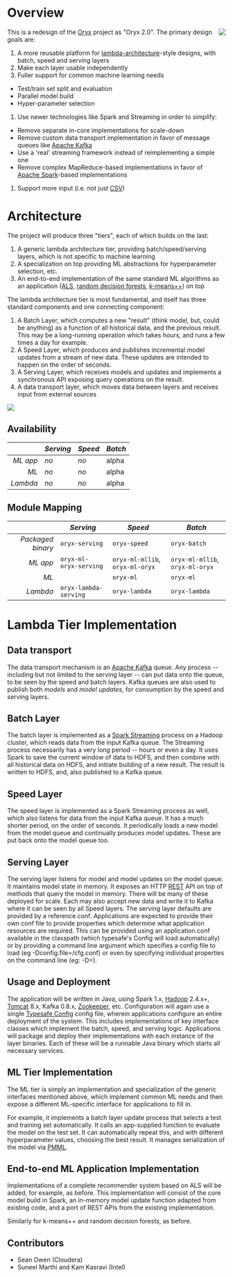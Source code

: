 Overview
========

<img align="right" src="https://raw.github.com/wiki/OryxProject/oryx/OryxLogoSmall.png"/>

This is a redesign of the [Oryx](https://github.com/cloudera/oryx) project as "Oryx 2.0". 
The primary design goals are:

1. A more reusable platform for [lambda-architecture](http://lambda-architecture.net/)-style 
designs, with batch, speed and serving layers
1. Make each layer usable independently
1. Fuller support for common machine learning needs
  - Test/train set split and evaluation
  - Parallel model build
  - Hyper-parameter selection
1. Use newer technologies like Spark and Streaming in order to simplify:
  - Remove separate in-core implementations for scale-down
  - Remove custom data transport implementation in favor of message queues like 
  [Apache Kafka](http://kafka.apache.org/)
  - Use a 'real' streaming framework instead of reimplementing a simple one
  - Remove complex MapReduce-based implementations in favor of 
  [Apache Spark](http://spark.apache.org/)-based implementations
1. Support more input (i.e. not just [CSV](http://en.wikipedia.org/wiki/Comma-separated_values))

Architecture
============

The project will produce three "tiers", each of which builds on the last:

1. A generic lambda architecture tier, providing batch/speed/serving layers, which is not 
specific to machine learning
1. A specialization on top providing ML abstractions for hyperparameter selection, etc.
1. An end-to-end implementation of the same standard ML algorithms as an application
([ALS](labs.yahoo.com/files/HuKorenVolinsky-ICDM08.pdf), 
[random decision forests](http://en.wikipedia.org/wiki/Random_forest), 
[k-means++](http://en.wikipedia.org/wiki/K-means_clustering)) on top

The lambda architecture tier is most fundamental, and itself has three standard components and
one connecting component:

1. A Batch Layer, which computes a new "result" (think model, but, could be anything) 
as a function of all historical data, and the previous result. This may be a long-running operation
which takes hours, and runs a few times a day for example. 
2. A Speed Layer, which produces and publishes incremental model updates from a 
stream of new data. These updates are intended to happen on the order of seconds. 
3. A Serving Layer, which receives models and updates and implements a synchronous API exposing
query operations on the result.
4. A data transport layer, which moves data between layers and receives input from external sources

<img src="https://raw.github.com/wiki/OryxProject/oryx/Architecture.png"/>

Availability
------------

|          | *Serving*      | *Speed*      | *Batch*      |
| --------:| -------------- | ------------ | ------------ |
| *ML app* | _no_           | _no_         | alpha        |
| *ML*     | _no_           | _no_         | alpha        |
| *Lambda* | _no_           | _no_         | alpha        |

Module Mapping
--------------

|                   | *Serving*               | *Speed*                         | *Batch*                         |
| -----------------:| ----------------------- | ------------------------------- | ------------------------------- |
| *Packaged binary* | `oryx-serving`          | `oryx-speed`                    | `oryx-batch`                    |
| *ML app*          | `oryx-ml-oryx-serving`  | `oryx-ml-mllib`, `oryx-ml-oryx` | `oryx-ml-mllib`, `oryx-ml-oryx` |
| *ML*              |                         | `oryx-ml`                       | `oryx-ml`                       |
| *Lambda*          | `oryx-lambda-serving`   | `oryx-lambda`                   | `oryx-lambda`                   |


Lambda Tier Implementation
==========================

Data transport
--------------

The data transport mechanism is an [Apache Kafka](http://kafka.apache.org/) queue. 
Any process -- including but not limited to the serving layer -- can put data onto the queue, 
to be seen by the speed and batch layers. Kafka queues are also used to publish both
*models* and *model updates*, for consumption by the speed and serving layers.

Batch Layer
-----------

The batch layer is implemented as a [Spark Streaming](http://spark.apache.org/streaming/) 
process on a Hadoop cluster, which reads data from the input Kafka queue. The Streaming process 
necessarily has a very long period -- hours or even a day. It uses Spark to save the 
current window of data to HDFS, and then combine with all historical data on HDFS, and 
initiate building of a new result. The result is written to HDFS, and, also published
to a Kafka queue.

Speed Layer
-----------

The speed layer is implemented as a Spark Streaming process as well, which also listens for
data from the input Kafka queue. It has a much shorter period, on the order of seconds. 
It periodically loads a new model from the model queue and continually produces model updates.
These are put back onto the model queue too.

Serving Layer
-------------

The serving layer listens for model and model updates on the model queue. It maintains model
state in memory. It exposes an HTTP 
[REST](http://en.wikipedia.org/wiki/Representational_state_transfer) API on top of methods 
that query the model in memory. There will be many of these deployed for scale. Each may 
also accept new data and write it to Kafka where it can be seen by all Speed layers.
The serving layer defaults are provided by a reference.conf. Applications are expected to provide their 
own conf file to provide properties which determine what application resources are required. This can be provided 
using an application.conf available in the classpath (which typesafe's Config will load automatically) or 
by providing a command line argument which specifies a config file to load (eg -Dconfig.file=<path>/cfg.conf) or even by specifying individual properties on the command line (eg: -D<property>=<value>).

Usage and Deployment
--------------------

The application will be written in Java, using Spark 1.x, 
[Hadoop](http://hadoop.apache.org/) 2.4.x+, [Tomcat](http://tomcat.apache.org/) 8.x, 
Kafka 0.8.x, [Zookeeper](http://zookeeper.apache.org/), etc. Configuration will again 
use a single [Typesafe Config](https://github.com/typesafehub/config) config file, wherein 
applications configure an entire deployment of the system. This includes implementations of 
key interface classes which implement the batch, speed, and serving logic. Applications will 
package and deploy their implementations with each instance of the layer binaries. Each 
of these will be a runnable Java binary which starts all necessary services.


ML Tier Implementation
----------------------

The ML tier is simply an implementation and specialization of the generic interfaces mentioned 
above, which implement common ML needs and then expose a different ML-specific interface for
applications to fill in.

For example, it implements a batch layer update process that selects a test and training set
automatically. It calls an app-supplied function to evaluate the model on the test set.
It can automatically repeat this, and with different hyperparameter values, choosing the best
result. It manages serialization of the model via 
[PMML](http://www.dmg.org/v4-2-1/GeneralStructure.html).

End-to-end ML Application Implementation
----------------------------------------

Implementations of a complete recommender system based on ALS will be added, for example, as before.
This implementation will consist of the core model build in Spark, an in-memory
model update function adapted from existing code, and a port of REST APIs from the existing 
implementation.

Similarly for k-means++ and random decision forests, as before.


Contributors
------------

- Sean Owen (Cloudera)
- Suneel Marthi and Kam Kasravi (Intel)
